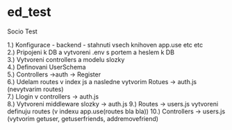 # ed_test
Socio
Test

1.) Konfigurace - backend - stahnuti vsech knihoven app.use etc etc <br>
2.) Pripojeni k DB a vytvoreni .env s portem a heslem k DB<br>
3.) Vytvoreni controllers a modelu slozky<br>
4.) Definovani UserSchema<br>
5.) Controllers ->auth -> Register<br>
6.) Udelam routes v index js a nasledne vytvorim Rotues -> auth.js (nevytvarim routes)<br>
7.) Llogin v controllers -> auth.js<br>
8.) Vytvoreni middleware slozky -> auth.js
9.) Routes -> users.js vytvoreni definuju routes (v indexu app.use(routes bla bla))
10.) Controllers -> users.js (vytvorim getuser, getuserfriends, addremovefriend)
